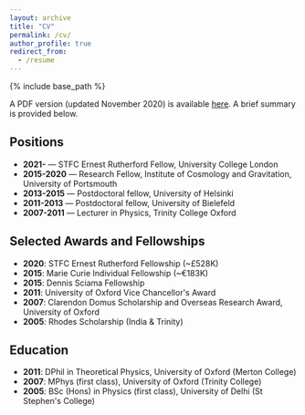 ```yaml
---
layout: archive
title: "CV"
permalink: /cv/
author_profile: true
redirect_from:
  - /resume
---
```


{% include base_path %}

A PDF version (updated November 2020) is available [here](https://github.com/seshnadathur/seshnadathur.github.io/blob/master/files/Nadathur_CV.pdf). A brief summary is provided below.

Positions
------
* **2021-** &mdash; STFC Ernest Rutherford Fellow, University College London
* **2015-2020** &mdash; Research Fellow, Institute of Cosmology and Gravitation, University of Portsmouth
* **2013-2015** &mdash; Postdoctoral fellow, University of Helsinki
* **2011-2013** &mdash; Postdoctoral fellow, University of Bielefeld
* **2007-2011** &mdash; Lecturer in Physics, Trinity College Oxford

Selected Awards and Fellowships
------
* **2020**: STFC Ernest Rutherford Fellowship (~£528K)
* **2015**: Marie Curie Individual Fellowship (~€183K)
* **2015**: Dennis Sciama Fellowship
* **2011**: University of Oxford Vice Chancellor's Award
* **2007**: Clarendon Domus Scholarship and Overseas Research Award, University of Oxford
* **2005**: Rhodes Scholarship (India & Trinity)

Education
------
* **2011**: DPhil in Theoretical Physics, University of Oxford (Merton College)
* **2007**: MPhys (first class), University of Oxford (Trinity College)
* **2005**: BSc (Hons) in Physics (first class), University of Delhi (St Stephen's College)
